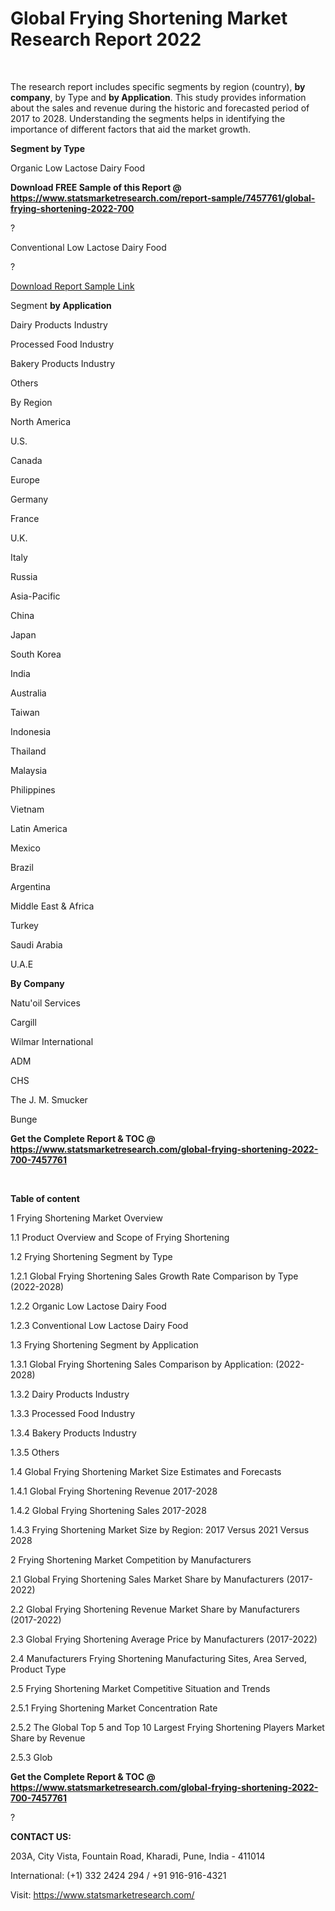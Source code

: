 <h1>Global Frying Shortening Market Research Report 2022</h1><br/><p>The research report includes specific segments by region (country), <strong>by company</strong>, by Type and <strong>by Application</strong>. This study provides information about the sales and revenue during the historic and forecasted period of 2017 to 2028. Understanding the segments helps in identifying the importance of different factors that aid the market growth.</p>
 
 
 
 <p><strong>Segment by Type</strong></p>
 
 
 
 <p>Organic Low Lactose Dairy Food</p>
 
 
 
 <div><b>Download FREE Sample of this Report @ <a href="https://www.statsmarketresearch.com/download-free-sample/7457761/global-frying-shortening-2022-700">https://www.statsmarketresearch.com/report-sample/7457761/global-frying-shortening-2022-700</a></b></div>
 
 
 
 <p>? </p>
 
 
 
 <p>Conventional Low Lactose Dairy Food</p>
 
 
 
 <p>? </p>
 
 
 
 <p><a href="https://www.statsmarketresearch.com/download-free-sample/7457761/global-frying-shortening-2022-700">Download Report Sample Link</a></p>
 
 
 
 <p>Segment <strong>by Application</strong></p>
 
 
 
 <p>Dairy Products Industry</p>
 
 
 
 <p>Processed Food Industry</p>
 
 
 
 <p>Bakery Products Industry</p>
 
 
 
 <p>Others</p>
 
 
 
 <p>By Region</p>
 
 
 
 <p>North America</p>
 
 
 
 <p>U.S.</p>
 
 
 
 <p>Canada</p>
 
 
 
 <p>Europe</p>
 
 
 
 <p>Germany</p>
 
 
 
 <p>France</p>
 
 
 
 <p>U.K.</p>
 
 
 
 <p>Italy</p>
 
 
 
 <p>Russia</p>
 
 
 
 <p>Asia-Pacific</p>
 
 
 
 <p>China</p>
 
 
 
 <p>Japan</p>
 
 
 
 <p>South Korea</p>
 
 
 
 <p>India</p>
 
 
 
 <p>Australia</p>
 
 
 
 <p>Taiwan</p>
 
 
 
 <p>Indonesia</p>
 
 
 
 <p>Thailand</p>
 
 
 
 <p>Malaysia</p>
 
 
 
 <p>Philippines</p>
 
 
 
 <p>Vietnam</p>
 
 
 
 <p>Latin America</p>
 
 
 
 <p>Mexico</p>
 
 
 
 <p>Brazil</p>
 
 
 
 <p>Argentina</p>
 
 
 
 <p>Middle East & Africa</p>
 
 
 
 <p>Turkey</p>
 
 
 
 <p>Saudi Arabia</p>
 
 
 
 <p>U.A.E</p>
 
 
 
 <p><strong>By Company</strong></p>
 
 
 
 <p>Natu&#39;oil Services</p>
 
 
 
 <p>Cargill</p>
 
 
 
 <p>Wilmar International</p>
 
 
 
 <p>ADM</p>
 
 
 
 <p>CHS</p>
 
 
 
 <p>The J. M. Smucker</p>
 
 
 
 <p>Bunge</p>
 
 
 
 <div><b>Get the Complete Report & TOC @ <a href="https://www.statsmarketresearch.com/global-frying-shortening-2022-700-7457761">https://www.statsmarketresearch.com/global-frying-shortening-2022-700-7457761</a></b></div>
 
 
 
 <p><br />
 
 <b>Table of content</b></p>
 
 
 
 <p>1 Frying Shortening Market Overview<br />
 
 1.1 Product Overview and Scope of Frying Shortening<br />
 
 1.2 Frying Shortening Segment by Type<br />
 
 1.2.1 Global Frying Shortening Sales Growth Rate Comparison by Type (2022-2028)<br />
 
 1.2.2 Organic Low Lactose Dairy Food<br />
 
 1.2.3 Conventional Low Lactose Dairy Food<br />
 
 1.3 Frying Shortening Segment by Application<br />
 
 1.3.1 Global Frying Shortening Sales Comparison by Application: (2022-2028)<br />
 
 1.3.2 Dairy Products Industry<br />
 
 1.3.3 Processed Food Industry<br />
 
 1.3.4 Bakery Products Industry<br />
 
 1.3.5 Others<br />
 
 1.4 Global Frying Shortening Market Size Estimates and Forecasts<br />
 
 1.4.1 Global Frying Shortening Revenue 2017-2028<br />
 
 1.4.2 Global Frying Shortening Sales 2017-2028<br />
 
 1.4.3 Frying Shortening Market Size by Region: 2017 Versus 2021 Versus 2028<br />
 
 2 Frying Shortening Market Competition by Manufacturers<br />
 
 2.1 Global Frying Shortening Sales Market Share by Manufacturers (2017-2022)<br />
 
 2.2 Global Frying Shortening Revenue Market Share by Manufacturers (2017-2022)<br />
 
 2.3 Global Frying Shortening Average Price by Manufacturers (2017-2022)<br />
 
 2.4 Manufacturers Frying Shortening Manufacturing Sites, Area Served, Product Type<br />
 
 2.5 Frying Shortening Market Competitive Situation and Trends<br />
 
 2.5.1 Frying Shortening Market Concentration Rate<br />
 
 2.5.2 The Global Top 5 and Top 10 Largest Frying Shortening Players Market Share by Revenue<br />
 
 2.5.3 Glob</p>
 
 
 
 <div><b>Get the Complete Report & TOC @ <a href="https://www.statsmarketresearch.com/global-frying-shortening-2022-700-7457761">https://www.statsmarketresearch.com/global-frying-shortening-2022-700-7457761</a></b></div>
 
 
 
 <p>? </p>
 
 
 
 <p><b>CONTACT US:</b><br />
 
 203A, City Vista, Fountain Road, Kharadi, Pune, India - 411014<br />
 
 International: (+1) 332 2424 294 / +91 916-916-4321<br />
 
 Visit: <a href="https://www.statsmarketresearch.com/">https://www.statsmarketresearch.com/</a></p>